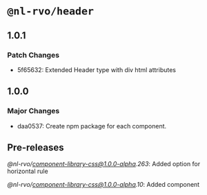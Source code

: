 # `@nl-rvo/header`

## 1.0.1

### Patch Changes

- 5f65632: Extended Header type with div html attributes

## 1.0.0

### Major Changes

- daa0537: Create npm package for each component.

## Pre-releases

_@nl-rvo/component-library-css@1.0.0-alpha.263_:
Added option for horizontal rule

_@nl-rvo/component-library-css@1.0.0-alpha.10_:
Added component
